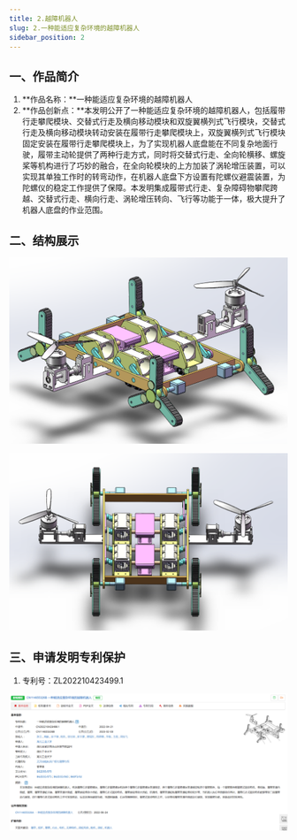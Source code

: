 ```yaml
---
title: 2.越障机器人
slug: 2.一种能适应复杂环境的越障机器人
sidebar_position: 2
---
```




## 一、作品简介

1. **作品名称：**一种能适应复杂环境的越障机器人
2. **作品创新点：**本发明公开了一种能适应复杂环境的越障机器人，包括履带行走攀爬模块、交替式行走及横向移动模块和双旋翼横列式飞行模块，交替式行走及横向移动模块转动安装在履带行走攀爬模块上，双旋翼横列式飞行模块固定安装在履带行走攀爬模块上，为了实现机器人底盘能在不同复杂地面行驶，履带主动轮提供了两种行走方式，同时将交替式行走、全向轮横移、螺旋桨等机构进行了巧妙的融合，在全向轮模块的上方加装了涡轮增压装置，可以实现其单独工作时的转弯动作，在机器人底盘下方设置有陀螺仪避震装置，为陀螺仪的稳定工作提供了保障。本发明集成履带式行走、复杂障碍物攀爬跨越、交替式行走、横向行走、涡轮增压转向、飞行等功能于一体，极大提升了机器人底盘的作业范围。



## 二、结构展示

![全景1](./img/2.一种能适应复杂环境的越障机器人/全景1.png)

![全景2](./img/2.一种能适应复杂环境的越障机器人/全景2.png)



## 三、申请发明专利保护

1. 专利号：ZL202210423499.1

![知识产权](./img/2.一种能适应复杂环境的越障机器人/知识产权.png)

